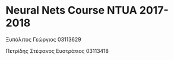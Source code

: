 # Neural Nets Course NTUA 2017-2018

Ξυπόλιτος Γεώργιος 03113629

Πετρίδης Στέφανος Ευστράτιος 03113418
